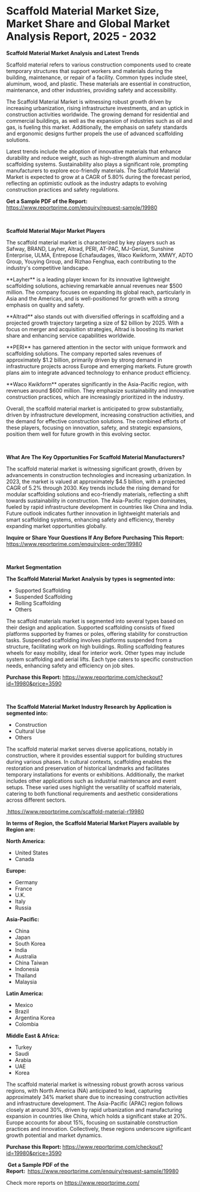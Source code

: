 <p><h1>Scaffold Material Market Size, Market Share and Global Market Analysis Report, 2025 - 2032</h1></p><p><strong>Scaffold Material Market Analysis and Latest Trends</strong></p>
<p><p>Scaffold material refers to various construction components used to create temporary structures that support workers and materials during the building, maintenance, or repair of a facility. Common types include steel, aluminum, wood, and plastic. These materials are essential in construction, maintenance, and other industries, providing safety and accessibility.</p><p>The Scaffold Material Market is witnessing robust growth driven by increasing urbanization, rising infrastructure investments, and an uptick in construction activities worldwide. The growing demand for residential and commercial buildings, as well as the expansion of industries such as oil and gas, is fueling this market. Additionally, the emphasis on safety standards and ergonomic designs further propels the use of advanced scaffolding solutions.</p><p>Latest trends include the adoption of innovative materials that enhance durability and reduce weight, such as high-strength aluminum and modular scaffolding systems. Sustainability also plays a significant role, prompting manufacturers to explore eco-friendly materials. The Scaffold Material Market is expected to grow at a CAGR of 5.80% during the forecast period, reflecting an optimistic outlook as the industry adapts to evolving construction practices and safety regulations.</p></p>
<p><strong>Get a Sample PDF of the Report:&nbsp;</strong> <a href="https://www.reportprime.com/enquiry/request-sample/19980?utm_campaign=3269&utm_medium=2&utm_source=Github&utm_content=ia&utm_term=18032025&utm_id=scaffold-material">https://www.reportprime.com/enquiry/request-sample/19980</a></p>
<p>&nbsp;</p>
<p><strong>Scaffold Material Major Market Players</strong></p>
<p><p>The scaffold material market is characterized by key players such as Safway, BRAND, Layher, Altrad, PERI, AT-PAC, MJ-Gerüst, Sunshine Enterprise, ULMA, Entrepose Echafaudages, Waco Kwikform, XMWY, ADTO Group, Youying Group, and Rizhao Fenghua, each contributing to the industry's competitive landscape.</p><p>**Layher** is a leading player known for its innovative lightweight scaffolding solutions, achieving remarkable annual revenues near $500 million. The company focuses on expanding its global reach, particularly in Asia and the Americas, and is well-positioned for growth with a strong emphasis on quality and safety.</p><p>**Altrad** also stands out with diversified offerings in scaffolding and a projected growth trajectory targeting a size of $2 billion by 2025. With a focus on merger and acquisition strategies, Altrad is boosting its market share and enhancing service capabilities worldwide.</p><p>**PERI** has garnered attention in the sector with unique formwork and scaffolding solutions. The company reported sales revenues of approximately $1.2 billion, primarily driven by strong demand in infrastructure projects across Europe and emerging markets. Future growth plans aim to integrate advanced technology to enhance product efficiency.</p><p>**Waco Kwikform** operates significantly in the Asia-Pacific region, with revenues around $600 million. They emphasize sustainability and innovative construction practices, which are increasingly prioritized in the industry.</p><p>Overall, the scaffold material market is anticipated to grow substantially, driven by infrastructure development, increasing construction activities, and the demand for effective construction solutions. The combined efforts of these players, focusing on innovation, safety, and strategic expansions, position them well for future growth in this evolving sector.</p></p>
<p>&nbsp;</p>
<p><strong>What Are The Key Opportunities For Scaffold Material Manufacturers?</strong></p>
<p><p>The scaffold material market is witnessing significant growth, driven by advancements in construction technologies and increasing urbanization. In 2023, the market is valued at approximately $4.5 billion, with a projected CAGR of 5.2% through 2030. Key trends include the rising demand for modular scaffolding solutions and eco-friendly materials, reflecting a shift towards sustainability in construction. The Asia-Pacific region dominates, fueled by rapid infrastructure development in countries like China and India. Future outlook indicates further innovation in lightweight materials and smart scaffolding systems, enhancing safety and efficiency, thereby expanding market opportunities globally.</p></p>
<p><strong>Inquire or Share Your Questions If Any Before Purchasing This Report:</strong> <a href="https://www.reportprime.com/enquiry/pre-order/19980?utm_campaign=3269&utm_medium=2&utm_source=Github&utm_content=ia&utm_term=18032025&utm_id=scaffold-material">https://www.reportprime.com/enquiry/pre-order/19980</a></p>
<p>&nbsp;</p>
<p><strong>Market Segmentation</strong></p>
<p><strong>The Scaffold Material Market Analysis by types is segmented into:</strong></p>
<p><ul><li>Supported Scaffolding</li><li>Suspended Scaffolding</li><li>Rolling Scaffolding</li><li>Others</li></ul></p>
<p><p>The scaffold materials market is segmented into several types based on their design and application. Supported scaffolding consists of fixed platforms supported by frames or poles, offering stability for construction tasks. Suspended scaffolding involves platforms suspended from a structure, facilitating work on high buildings. Rolling scaffolding features wheels for easy mobility, ideal for interior work. Other types may include system scaffolding and aerial lifts. Each type caters to specific construction needs, enhancing safety and efficiency on job sites.</p></p>
<p><strong>Purchase this Report:&nbsp;</strong><a href="https://www.reportprime.com/checkout?id=19980&price=3590&utm_campaign=3269&utm_medium=2&utm_source=Github&utm_content=ia&utm_term=18032025&utm_id=scaffold-material">https://www.reportprime.com/checkout?id=19980&price=3590</a></p>
<p>&nbsp;</p>
<p><strong>The Scaffold Material Market Industry Research by Application is segmented into:</strong></p>
<p><ul><li>Construction</li><li>Cultural Use</li><li>Others</li></ul></p>
<p><p>The scaffold material market serves diverse applications, notably in construction, where it provides essential support for building structures during various phases. In cultural contexts, scaffolding enables the restoration and preservation of historical landmarks and facilitates temporary installations for events or exhibitions. Additionally, the market includes other applications such as industrial maintenance and event setups. These varied uses highlight the versatility of scaffold materials, catering to both functional requirements and aesthetic considerations across different sectors.</p></p>
<p><a href="https://www.reportprime.com/scaffold-material-r19980?utm_campaign=3269&utm_medium=2&utm_source=Github&utm_content=ia&utm_term=18032025&utm_id=scaffold-material">&nbsp;https://www.reportprime.com/scaffold-material-r19980</a></p>
<p><strong>In terms of Region, the Scaffold Material Market Players available by Region are:</strong></p>
<p>
    <p> <strong> North America: </strong>
        <ul>
            <li>United States</li>
            <li>Canada</li>
        </ul>
        </p> 
    <p> <strong> Europe: </strong>
        <ul>
            <li>Germany</li>
            <li>France</li>
            <li>U.K.</li>
            <li>Italy</li>
            <li>Russia</li>
        </ul>
        </p> 
    <p> <strong> Asia-Pacific: </strong>
        <ul>
            <li>China</li>
            <li>Japan</li>
            <li>South Korea</li>
            <li>India</li>
            <li>Australia</li>
            <li>China Taiwan</li>
            <li>Indonesia</li>
            <li>Thailand</li>
            <li>Malaysia</li>
        </ul>
        </p> 
    <p> <strong> Latin America: </strong>
        <ul>
            <li>Mexico</li>
            <li>Brazil</li>
            <li>Argentina Korea</li>
            <li>Colombia</li>
        </ul>
        </p> 
    <p> <strong> Middle East & Africa: </strong>
        <ul>
            <li>Turkey</li>
            <li>Saudi</li>
            <li>Arabia</li>
            <li>UAE</li>
            <li>Korea</li>
        </ul>
    </p>
    </p>
<p><p>The scaffold material market is witnessing robust growth across various regions, with North America (NA) anticipated to lead, capturing approximately 34% market share due to increasing construction activities and infrastructure development. The Asia-Pacific (APAC) region follows closely at around 30%, driven by rapid urbanization and manufacturing expansion in countries like China, which holds a significant stake at 20%. Europe accounts for about 15%, focusing on sustainable construction practices and innovation. Collectively, these regions underscore significant growth potential and market dynamics.</p></p>
<p><strong>Purchase this Report: </strong><a href="https://www.reportprime.com/checkout?id=19980&price=3590&utm_campaign=3269&utm_medium=2&utm_source=Github&utm_content=ia&utm_term=18032025&utm_id=scaffold-material">https://www.reportprime.com/checkout?id=19980&price=3590</a></p>
<p>&nbsp;<strong>Get a Sample PDF of the Report:&nbsp;&nbsp;</strong><a href="https://www.reportprime.com/enquiry/request-sample/19980?utm_campaign=3269&utm_medium=2&utm_source=Github&utm_content=ia&utm_term=18032025&utm_id=scaffold-material">https://www.reportprime.com/enquiry/request-sample/19980</a></p>
<p><strong></strong></p>
<p>Check more reports on <a href="https://www.reportprime.com/?utm_campaign=3269&utm_medium=2&utm_source=Github&utm_content=ia&utm_term=18032025&utm_id=scaffold-material">https://www.reportprime.com/</a></p>
